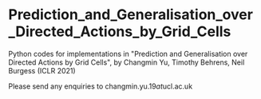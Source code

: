 # Prediction_and_Generalisation_over_Directed_Actions_by_Grid_Cells
Python codes for implementations in "Prediction and Generalisation over Directed Actions by Grid Cells", by Changmin Yu, Timothy Behrens, Neil Burgess (ICLR 2021)

Please send any enquiries to changmin.yu.19*at*ucl.ac.uk
